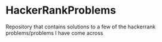# HackerRankProblems

Repository that contains solutions to a few of the hackerrank problems/problems I have come across
